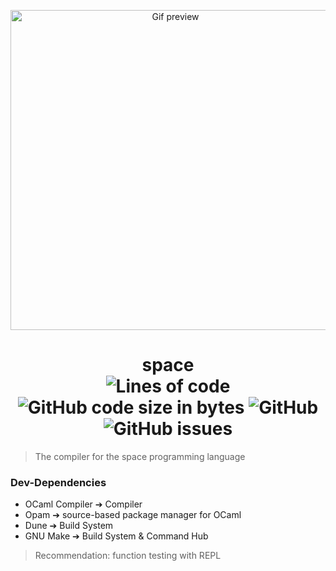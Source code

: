 <!-- p align="center">     <img src="res/logo-512x512.png" width="256"/>    </p -->
<p align="center"><img align="center" alt="Gif preview" src="res/space.gif" width="512"></p>

<h1 align="center">space</br>
    <img alt="Lines of code" src="https://img.shields.io/tokei/lines/github/space-lang/space?label=lines&style=flat&labelColor=ffffff&color=000000">
    <img alt="GitHub code size in bytes" src="https://img.shields.io/github/languages/code-size/space-lang/space?label=size&style=flat&labelColor=ffffff&color=000000">
    <img alt="GitHub" src="https://img.shields.io/github/license/space-lang/space?style=flat&labelColor=ffffff&color=000000">
    <img alt="GitHub issues" src="https://img.shields.io/github/issues/space-lang/space?style=flat&labelColor=ffffff&color=000000">
</h1>

> The compiler for the space programming language

### Dev-Dependencies

- OCaml Compiler ➔ Compiler
- Opam ➔ source-based package manager for OCaml
- Dune ➔ Build System
- GNU Make ➔ Build System & Command Hub

> Recommendation: function testing with REPL
